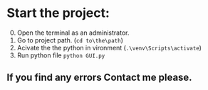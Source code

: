 
# Start the project:
0. Open the terminal as an administrator.
1. Go to project path. (`cd to\the\path`)
2. Acivate the the python in vironment (`.\venv\Scripts\activate`)
3. Run python file `python GUI.py`

## If you find any errors Contact me please.
